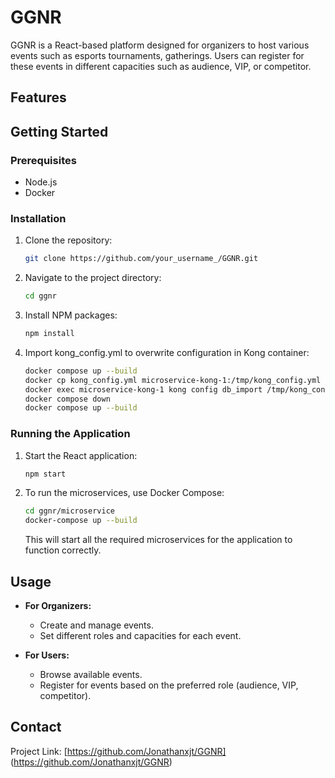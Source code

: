 # GGNR

GGNR is a React-based platform designed for organizers to host various events such as esports tournaments, gatherings.
Users can register for these events in different capacities such as audience, VIP, or competitor.

## Features

## Getting Started

### Prerequisites

- Node.js
- Docker

### Installation

1. Clone the repository:

   ```sh
   git clone https://github.com/your_username_/GGNR.git
   ```

2. Navigate to the project directory:

   ```sh
   cd ggnr
   ```

3. Install NPM packages:

   ```sh
   npm install
   ```

4. Import kong_config.yml to overwrite configuration in Kong container:

   ```sh
   docker compose up --build
   docker cp kong_config.yml microservice-kong-1:/tmp/kong_config.yml
   docker exec microservice-kong-1 kong config db_import /tmp/kong_config.yml
   docker compose down
   docker compose up --build
   ```

### Running the Application

1. Start the React application:

   ```sh
   npm start
   ```

2. To run the microservices, use Docker Compose:

   ```sh
   cd ggnr/microservice
   docker-compose up --build
   ```

   This will start all the required microservices for the application to function correctly.

## Usage

- **For Organizers:**
  - Create and manage events.
  - Set different roles and capacities for each event.

- **For Users:**
  - Browse available events.
  - Register for events based on the preferred role (audience, VIP, competitor).



## Contact

Project Link: [https://github.com/Jonathanxjt/GGNR] (https://github.com/Jonathanxjt/GGNR)

